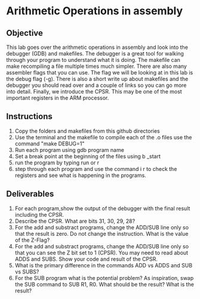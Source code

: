 # Arithmetic Operations in assembly
## Objective
This lab goes over the arithmetic operations in assembly and look into the debugger (GDB) and makefiles. The debugger is a great tool for walking through your program to understand what it is doing. The makefile can make recompiling a file multiple times much simpler. There are also many assembler flags that you can use.  The flag we will be looking at in this lab is the debug flag (-g). There is also a short write up about makefiles and the debugger you should read over and a couple of links so you can go more into detail.
Finally, we introduce the CPSR.  This may be one of the most important registers in the ARM processor.

## Instructions
1. Copy the folders and makefiles from this github directories
2. Use the terminal and the makefile to compile each of the .o files use the command "make DEBUG=1"
3. Run each program using gdb program name
4. Set a break point at the beginning of the files using b _start
5. run the program by typing run or r
6. step through each program and use the command i r to check the registers and see what is happening in the programs.

## Deliverables
1. For each program,show the output of the debugger with the final result including the CPSR.
2. Describe the CPSR.  What are bits 31, 30, 29, 28?
3. For the add and substract programs, change the ADD/SUB line only so that the result is zero.  Do not change the instruction.  What is the value of the Z-Flag?
4. For the add and substract programs, change the ADD/SUB line only so that you can see the Z bit set to 1 (CPSR). You may need to read about ADDS and SUBS.  Show your code and result of the CPSR.
5. What is the primary difference in the commands ADD vs ADDS and SUB vs SUBS?
6. For the SUB program what is the potential problem?  As inspiration, swap the SUB command to SUB R1, R0.  What should be the result?  What is the result?
